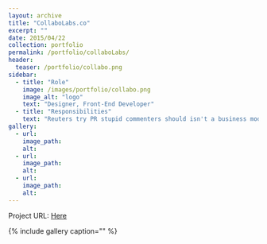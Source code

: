 ```yaml
---
layout: archive
title: "CollaboLabs.co"
excerpt: ""
date: 2015/04/22
collection: portfolio
permalink: /portfolio/collaboLabs/
header:
  teaser: /portfolio/collabo.png
sidebar:
  - title: "Role"
    image: /images/portfolio/collabo.png
    image_alt: "logo"
    text: "Designer, Front-End Developer"
  - title: "Responsibilities"
    text: "Reuters try PR stupid commenters should isn't a business model"
gallery:
  - url:
    image_path:
    alt:
  - url:
    image_path:
    alt:
  - url:
    image_path:
    alt:
---
```


Project URL: [Here](http://CollaboLabs.co)

{% include gallery caption="" %}
